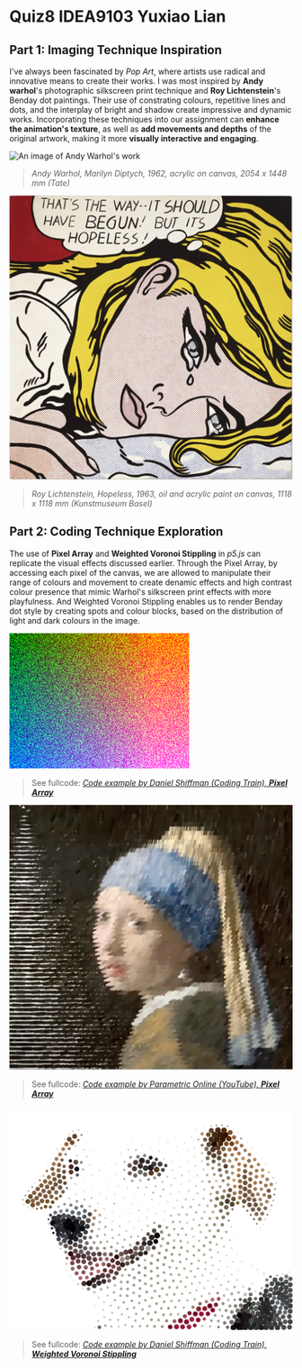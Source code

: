 # Quiz8 IDEA9103 Yuxiao Lian

## Part 1: Imaging Technique Inspiration

I've always been fascinated by *Pop Art*, where artists use radical and innovative means to create their works. I was most inspired by **Andy warhol**'s photographic silkscreen print technique and **Roy Lichtenstein**'s Benday dot paintings. Their use of constrating colours, repetitive lines and dots, and the interplay of bright and shadow create impressive and dynamic works. Incorporating these techniques into our assignment can **enhance the animation's texture**, as well as **add movements and depths** of the original artwork, making it more **visually interactive and engaging**.

![An image of Andy Warhol's work](https://smarthistory.org/nitropack_static/MscySDTrZSCOsxwkzHKPDYCZNhgLehrI/assets/images/optimized/rev-76a672d/smarthistory.org/wp-content/uploads/2022/02/MarilynDip-1536x1086.jpg)
> _Andy Warhol, Marilyn Diptych, 1962, acrylic on canvas, 2054 x 1448 mm (Tate)_

![An image of Roy Lichtenstein's work](Images/Christie's_Hopeless_Roy_Lichtenstein_1963.png)
> _Roy Lichtenstein, Hopeless, 1963, oil and acrylic paint on canvas, 1118 x 1118 mm (Kunstmuseum Basel)_

## Part 2: Coding Technique Exploration

The use of **Pixel Array** and **Weighted Voronoi Stippling** in _p5.js_ can replicate the visual effects discussed earlier. Through the Pixel Array, by accessing each pixel of the canvas, we are allowed to manipulate their range of colours and movement to create denamic effects and high contrast colour presence that mimic Warhol's silkscreen print effects with more playfulness. And Weighted Voronoi Stippling enables us to render Benday dot style by creating spots and colour blocks, based on the distribution of light and dark colours in the image.

![An example of using the Pixel Array](Images/The_Pixel_Array.png)
> See fullcode: [_Code example by Daniel Shiffman (Coding Train), **Pixel Array**_](https://editor.p5js.org/codingtrain/sketches/A92PDk-1z)

![An example of using the Pixel Array](Images/Image_Pixels_and_Transforms_in_P5.png)
> See fullcode: [_Code example by Parametric Online (YouTube), **Pixel Array**_](https://www.youtube.com/watch?v=GZOrpJ-GNiY)

![An example of using Weighted Voronoi Stippling](Images/Weighted_Voronoi_Stippling.png)
> See fullcode: [_Code example by Daniel Shiffman (Coding Train), **Weighted Voronoi Stippling**_](https://editor.p5js.org/codingtrain/sketches/_HTZUBPld)